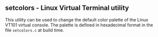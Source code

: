 ## setcolors - Linux Virtual Terminal utility

This utility can be used to change the default color palette of the Linux VT101
virtual console. The palette is defined in hexadecimal format in the file
`setcolors.c` at build time.
